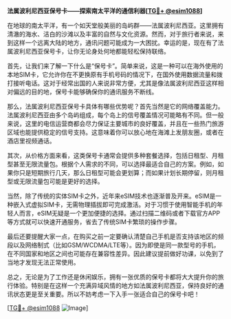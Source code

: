 **法属波利尼西亚保号卡——探索南太平洋的通信利器[[TG💪+ @esim1088](https://t.me/s/esim1088)]**

在地球的南太平洋，有一个如天堂般美丽的岛屿群——法属波利尼西亚。这里拥有清澈的海水、洁白的沙滩以及丰富的自然与文化资源。然而，对于旅行者来说，来到这样一个远离大陆的地方，通讯问题可能成为一大困扰。幸运的是，现在有了法属波利尼西亚保号卡，让你无论身处何地都能轻松保持联络。

首先，让我们来了解一下什么是“保号卡”。简单来说，这是一种可以在海外使用的本地SIM卡，它允许你在不更换原有手机号码的情况下，在国外使用数据流量和拨打接听电话。这对于经常出国的人来说非常方便，尤其是像法属波利尼西亚这样相对偏远的目的地，保号卡能够确保你的通讯服务不断线。

那么，法属波利尼西亚保号卡具体有哪些优势呢？首先当然是它的网络覆盖能力。法属波利尼西亚由多个岛屿组成，每个岛上的信号覆盖情况可能略有不同。但一般来说，这里的电信运营商都会尽力保证主要城市的良好覆盖，并且在一些热门旅游区域也能提供稳定的信号支持。这意味着你可以放心地在海滩上发朋友圈，或者在酒店里视频通话。

其次，从价格方面来看，这类保号卡通常会提供多种套餐选择，包括日租型、月租型甚至无限流量包。根据个人需求的不同，可以选择最适合自己的方案。例如，如果你只是短期旅行几天，那么日租型可能会更划算；而如果计划长期停留，则月租型或无限流量包可能是更好的选择。

当然，除了传统的实体SIM卡之外，近年来eSIM技术也逐渐普及开来。eSIM是一种嵌入式虚拟SIM卡，无需物理插拔即可完成激活。对于习惯于使用智能手机的年轻人而言，eSIM无疑是一个更加便捷的选择。通过扫描二维码或者下载官方APP等方式就可以快速开通服务，省去了传统SIM卡繁琐的操作步骤。

最后还要提醒大家一点，在购买之前一定要确认清楚自己手机是否支持该地区的频段以及网络制式（比如GSM/WCDMA/LTE等）。因为即使是同一款型号的手机，在不同国家和地区之间也可能存在兼容性差异。因此建议提前做好功课，以免到了当地才发现无法正常使用。

总之，无论是为了工作还是休闲娱乐，拥有一张优质的保号卡都将大大提升你的旅行体验。特别是在这样一个充满异域风情的地方如法属波利尼西亚，保持良好的通讯状态更是至关重要。所以不妨考虑一下入手一张适合自己的保号卡吧！

[[TG💪+ @esim1088](https://t.me/s/esim1088) ![Image](https://i.postimg.cc/4NQfJmqS/Snipaste-2025-05-13-00-14-12.png)]